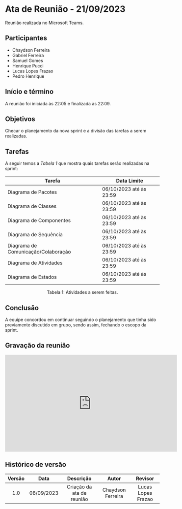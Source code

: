 # Ata de Reunião - 21/09/2023

Reunião realizada no Microsoft Teams.

## Participantes
- Chaydson Ferreira
- Gabriel Ferreira
- Samuel Gomes
- Henrique Pucci
- Lucas Lopes Frazao
- Pedro Henrique

## Início e término
A reunião foi iniciada às 22:05 e finalizada às 22:09.

## Objetivos
Checar o planejamento da nova sprint e a divisão das tarefas a serem realizadas.

## Tarefas

A seguir temos a <i>Tabela 1</i> que mostra quais tarefas serão realizadas na sprint:

| Tarefa                                | Data Limite             |
| ------------------------------------- | ----------------------- |
| Diagrama de Pacotes                   | 06/10/2023 até às 23:59 |
| Diagrama de Classes                   | 06/10/2023 até às 23:59 |
| Diagrama de Componentes               | 06/10/2023 até às 23:59 |
| Diagrama de Sequência                 | 06/10/2023 até às 23:59 |
| Diagrama de Comunicação/Colaboração   | 06/10/2023 até às 23:59 |
| Diagrama de Atividades                | 06/10/2023 até às 23:59 |
| Diagrama de Estados                   | 06/10/2023 até às 23:59 |
<figcaption align="center">Tabela 1: Atividades a serem feitas.</figcaption>

## Conclusão
A equipe concordou em continuar seguindo o planejamento que tinha sido previamente discutido em grupo, sendo assim, fechando o escopo da sprint.

## Gravação da reunião
<iframe width="560" height="315" src="https://www.youtube.com/embed/Pmc3UkYhSDQ?si=ILLeFVapmGdoL0Ff" title="YouTube video player" frameborder="0" allow="accelerometer; autoplay; clipboard-write; encrypted-media; gyroscope; picture-in-picture; web-share" allowfullscreen></iframe>

## Histórico de versão
| Versão | Data | Descrição | Autor | Revisor |
| :----: | :--: | :-------: | :---: | :-----: |
| 1.0 | 08/09/2023 | Criação da ata de reunião | Chaydson Ferreira | Lucas Lopes Frazao |
